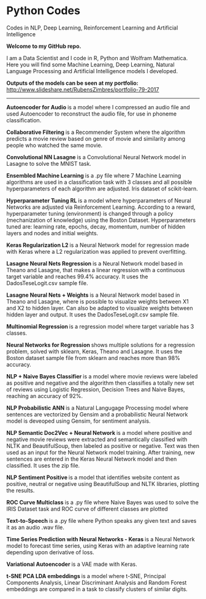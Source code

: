 # Python Codes

Codes in NLP, Deep Learning, Reinforcement Learning and Artificial Intelligence

<b> Welcome to my GitHub repo. </b>

I am a Data Scientist and I code in R, Python and Wolfram Mathematica. Here you will find some Machine Learning, Deep Learning, Natural Language Processing and Artificial Intelligence models I developed.

<b> Outputs of the models can be seen at my portfolio: </b> http://www.slideshare.net/RubensZimbres/portfolio-79-2017

------------------

<b> Autoencoder for Audio </b> is a model where I compressed an audio file and used Autoencoder to reconstruct the audio file, for use in phoneme classification.

<b> Collaborative Filtering </b> is a Recommender System where the algorithm predicts a movie review based on genre of movie and similarity among people who watched the same movie.

<b> Convolutional NN Lasagne </b> is a Convolutional Neural Network model in Lasagne to solve the MNIST task.

<b> Ensembled Machine Learning </b> is a .py file where 7 Machine Learning algorithms are used in a classification task with 3 classes and all possible hyperparameters of each algorithm are adjusted. Iris dataset of scikit-learn.

<b> Hyperparameter Tuning RL </b> is a model where hyperparameters of Neural Networks are adjusted via Reinforcement Learning. According to a reward, hyperparameter tuning (environment) is changed through a policy (mechanization of knowledge) using the Boston Dataset. Hyperparameters tuned are: learning rate, epochs, decay, momentum, number of hidden layers and nodes and initial weights.

<b> Keras Regularization L2 </b> is a Neural Network model for regression made with Keras where a L2 regularization was applied to prevent overfitting.

<b> Lasagne Neural Nets Regression </b> is a Neural Network model based in Theano and Lasagne, that makes a linear regression with a continuous target variable and reaches 99.4% accuracy. It uses the DadosTeseLogit.csv sample file.

<b> Lasagne Neural Nets + Weights </b> is a Neural Network model based in Theano and Lasagne, where is possible to visualize weights between X1 and X2 to hidden layer. Can also be adapted to visualize weights between hidden layer and output. It uses the DadosTeseLogit.csv sample file.

<b> Multinomial Regression </b> is a regression model where target variable has 3 classes.

<b> Neural Networks for Regression </b> shows multiple solutions for a regression problem, solved with sklearn, Keras, Theano and Lasagne. It uses the Boston dataset sample file from sklearn and reaches more than 98% accuracy.

<b> NLP + Naive Bayes Classifier </b> is a model where movie reviews were labeled as positive and negative and the algorithm then classifies a totally new set of reviews using Logistic Regression, Decision Trees and Naive Bayes, reaching an accuracy of 92%.

<b> NLP Probabilistic ANN </b> is a Natural Langugage Processing model where sentences are vectorized by Gensim and a probabilistic Neural Network model is deveoped using Gensim, for sentiment analysis.

<b> NLP Semantic Doc2Vec + Neural Network </b> is a model where positive and negative movie reviews were extracted and semantically classified with NLTK and BeautifulSoup, then labeled as positive or negative. Text was then used as an input for the Neural Network model training. After training, new sentences are entered in the Keras Neural Network model and then classified. It uses the zip file.

<b> NLP Sentiment Positive </b> is a model that identifies website content as positive, neutral or negative using BeautifulSoup and NLTK libraries, plotting the results. 

<b> ROC Curve Multiclass </b> is a .py file where Naive Bayes was used to solve the IRIS Dataset task and ROC curve of different classes are plotted

<b> Text-to-Speech </b> is a .py file where Python speaks any given text and saves it as an audio .wav file.

<b> Time Series Prediction with Neural Networks - Keras </b> is a Neural Network model to forecast time series, using Keras with an adaptive learning rate depending upon derivative of loss.

<b> Variational Autoencoder </b> is a VAE made with Keras.

<b> t-SNE PCA LDA embeddings </b> is a model where t-SNE, Principal Components Analysis, Linear Discriminant Analysis and  Random Forest embeddings are compared in a task to classify clusters of similar digits.
